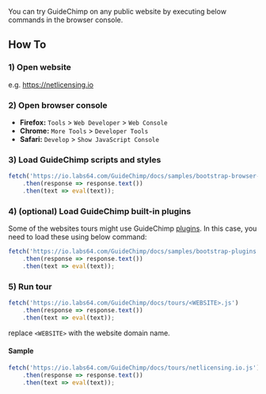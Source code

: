 You can try GuideChimp on any public website by executing below commands in the browser console.

## How To

### 1) Open website

e.g. https://netlicensing.io

### 2) Open browser console
- **Firefox:** `Tools` > `Web Developer` > `Web Console`
- **Chrome:**  `More Tools` > `Developer Tools`
- **Safari:**  `Develop` > `Show JavaScript Console`

### 3) Load GuideChimp scripts and styles

```javascript
fetch('https://io.labs64.com/GuideChimp/docs/samples/bootstrap-browser-console.js')
    .then(response => response.text())
    .then(text => eval(text));
```

### 4) (optional) Load GuideChimp built-in plugins

Some of the websites tours might use GuideChimp [plugins](https://github.com/Labs64/GuideChimp/wiki/Plugins).
In this case, you need to load these using below command:

```javascript
fetch('https://io.labs64.com/GuideChimp/docs/samples/bootstrap-plugins.js')
    .then(response => response.text())
    .then(text => eval(text));
```

### 5) Run tour

```javascript
fetch('https://io.labs64.com/GuideChimp/docs/tours/<WEBSITE>.js')
    .then(response => response.text())
    .then(text => eval(text));
```
replace `<WEBSITE>` with the website domain name.

#### Sample
```javascript
fetch('https://io.labs64.com/GuideChimp/docs/tours/netlicensing.io.js')
    .then(response => response.text())
    .then(text => eval(text));
```
